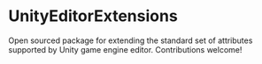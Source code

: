 # UnityEditorExtensions
Open sourced package for extending the standard set of attributes supported by Unity game engine editor. Contributions welcome!
